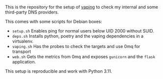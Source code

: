 

This is the repository for the setup of [vaping](https://github.com/20c/vaping)  to check my internal and some third-party DNS providers.

This comes with some scripts for Debian boxes:
- `setup.sh` Enables ping for normal users below UID 2000 without SUID.
- `deps.sh` Installs python, poetry and the vaping dependencies in a virtualenv.
- `vaping.sh` Has the probes to check the targets and use 0mq for transport
- `web.sh` Gets the metrics from 0mq and exposes `gunicorn` and the `flask` application.

This setup is reproducible and work with Python 3.11.
